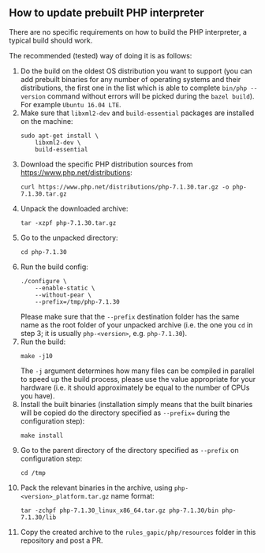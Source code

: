 ## How to update prebuilt PHP interpreter

There are no specific requirements on how to build the PHP interpreter, a typical build should work.

The recommended (tested) way of doing it is as follows:

1. Do the build on the oldest OS distribution you want to support (you can add prebuilt binaries for any number of operating systems and their distributions, the first one in the list which is able to complete `bin/php --version` command without errors will be picked during the `bazel build`). For example `Ubuntu 16.04 LTE`. 
2. Make sure that `libxml2-dev` and `build-essential` packages are installed on the machine:  
    ```
    sudo apt-get install \
        libxml2-dev \
        build-essential
   ```
3. Download the specific PHP distribution sources from https://www.php.net/distributions:
    ```
    curl https://www.php.net/distributions/php-7.1.30.tar.gz -o php-7.1.30.tar.gz
    ```
4. Unpack the downloaded archive:
    ```
    tar -xzpf php-7.1.30.tar.gz
    ```
5. Go to the unpacked directory:
    ```
    cd php-7.1.30
    ```
6. Run the build config:
    ```
    ./configure \
        --enable-static \
        --without-pear \
        --prefix=/tmp/php-7.1.30
    ```
    Please make sure that the `--prefix` destination folder has the same name as the root folder of your unpacked archive (i.e. the one you `cd` in step 3; it is usually `php-<version>`, e.g. `php-7.1.30`).
7. Run the build:
    ```
    make -j10
    ```
    The `-j` argument determines how many files can be compiled in parallel to speed up the build process, please use the value appropriate for your hardware (i.e. it should approximately be equal to the number of CPUs you have).
8. Install the built binaries (installation simply means that the built binaries will be copied do the directory specified as `--prefix=` during the configuration step):
    ```
    make install
    ```
9. Go to the parent directory of the directory specified as `--prefix` on configuration step:
    ```
    cd /tmp
    ```
10. Pack the relevant binaries in the archive, using `php-<version>_platform.tar.gz` name format:
    ```
    tar -zchpf php-7.1.30_linux_x86_64.tar.gz php-7.1.30/bin php-7.1.30/lib
    ```
11. Copy the created archive to the `rules_gapic/php/resources` folder in this repository and post a PR.
